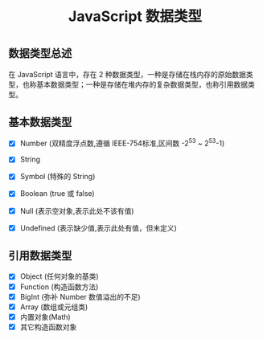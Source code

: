 <h1 align="center">JavaScript 数据类型<h1>

## 数据类型总述

在 JavaScript 语言中，存在 2 种数据类型，一种是存储在栈内存的原始数据类型，也称基本数据类型；一种是存储在堆内存的复杂数据类型，也称引用数据类型。



## 基本数据类型

- [x] Number (双精度浮点数,遵循 IEEE-754标准,区间数 -2<sup>53</sup> ~ 2<sup>53</sup>-1)
- [x] String
- [x] Symbol (特殊的 String)
- [x] Boolean (true 或 false)
- [x] Null (表示空对象,表示此处不该有值)
- [x] Undefined (表示缺少值,表示此处有值，但未定义)



## 引用数据类型

- [x] Object (任何对象的基类)
- [x] Function (构造函数方法)
- [x] BigInt (弥补 Number 数值溢出的不足)
- [x] Array (数组或元组类)
- [x] 内置对象(Math)
- [x] 其它构造函数对象